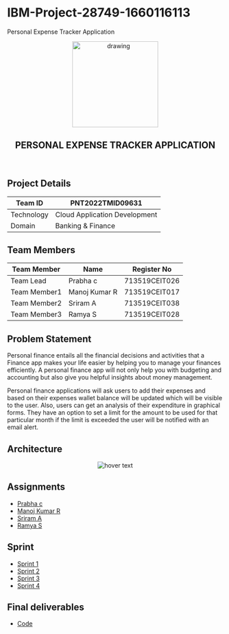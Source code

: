 # IBM-Project-28749-1660116113
Personal Expense Tracker Application
<br>
<div align="center">
  <img src="https://upload.wikimedia.org/wikipedia/commons/5/51/IBM_logo.svg" align="center" alt="drawing" width="200" />
  <h2 align="center">PERSONAL EXPENSE TRACKER APPLICATION</h2>
</div><br>

## Project Details
| Team ID       | PNT2022TMID09631         |
| ------------- | -------------                |
| Technology    | Cloud Application Development|
|  Domain       | Banking & Finance            | 


## Team Members
| Team Member  | Name            | Register No    |
| -------------| -------------   | --------       |
| Team Lead    | Prabha c     | 713519CEIT026 |
| Team Member1 | Manoj Kumar R     | 713519CEIT017 |
| Team Member2 | Sriram A        | 713519CEIT038 |
| Team Member3 | Ramya S       | 713519CEIT028 |

## Problem Statement 

Personal finance entails all the financial decisions and activities that a Finance app makes your life easier by helping you to manage your finances efficiently. A personal finance app will not only help you with budgeting and accounting but also give you helpful insights about money management.


Personal finance applications will ask users to add their expenses and based on their expenses wallet balance will be updated which will be visible to the user.  Also, users can get an analysis of their expenditure in graphical forms. They have an option to set a limit for the amount to be used for that particular month if the limit is exceeded the user will be notified with an email alert.

## Architecture
<p align="center">
  <img src="https://lh6.googleusercontent.com/rEq5ONu1NkSrSCO2bCYqPGfekO-jk-xyVo6TK1ZzwFrWosaBAzNpsiTcljCtT9wf0LvzUY18F9FTVzWBKTWCavF2lNG8N52IX6Ox6bJKd5uE7mTjU5_fG7Dh9OlY5g"  title="hover text">
</p>


## Assignments

- [ Prabha c ](https://github.com/IBM-EPBL/IBM-Project-28749-1660116113/tree/main/IBM/ASSIGNMENTS/Team%20Lead)
- [Manoj Kumar R](https://github.com/IBM-EPBL/IBM-Project-28749-1660116113/tree/main/IBM/ASSIGNMENTS/ManojKumar%20Member%202)
- [Sriram A](https://github.com/IBM-EPBL/IBM-Project-28749-1660116113/tree/main/IBM/ASSIGNMENTS/Sriram%20member%201)
- [Ramya S](https://github.com/IBM-EPBL/IBM-Project-28749-1660116113/tree/main/IBM/ASSIGNMENTS/Ramya%20Member%203)

## Sprint

- [Sprint 1]( https://github.com/IBM-EPBL/IBM-Project-28749-1660116113/tree/main/IBM/Project%20Development%20phase/Sprint%201)
- [Sprint 2]( https://github.com/IBM-EPBL/IBM-Project-28749-1660116113/tree/main/IBM/Project%20Development%20phase/Sprint%202)
- [Sprint 3]( https://github.com/IBM-EPBL/IBM-Project-28749-1660116113/tree/main/IBM/Project%20Development%20phase/Sprint%203)
- [Sprint 4]( https://github.com/IBM-EPBL/IBM-Project-28749-1660116113/tree/main/IBM/Project%20Development%20phase/Sprint%204)

## Final deliverables
   
- [Code]( https://github.com/IBM-EPBL/IBM-Project-28749-1660116113/tree/main/IBM/Final%20deliverables/Final%20code)
